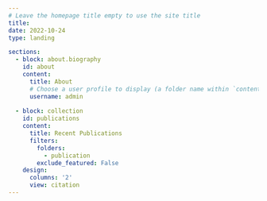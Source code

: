```yaml
---
# Leave the homepage title empty to use the site title
title:
date: 2022-10-24
type: landing

sections:
  - block: about.biography
    id: about
    content:
      title: About
      # Choose a user profile to display (a folder name within `content/authors/`)
      username: admin
 
  - block: collection
    id: publications
    content:
      title: Recent Publications
      filters:
        folders:
          - publication
        exclude_featured: False
    design:
      columns: '2'
      view: citation
---
```

